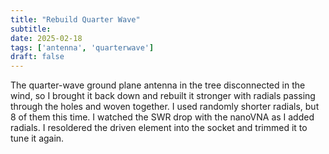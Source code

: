 ```yaml
---
title: "Rebuild Quarter Wave"
subtitle:
date: 2025-02-18
tags: ['antenna', 'quarterwave']
draft: false
---
```


The quarter-wave ground plane antenna
in the tree
disconnected in the wind,
so I brought it back down
and rebuilt it stronger
with radials passing through the holes
and woven together.
I used randomly shorter radials,
but 8 of them this time.
I watched the SWR drop with the nanoVNA
as I added radials.
I resoldered the driven element
into the socket
and trimmed it to tune it again.

<!--more-->
